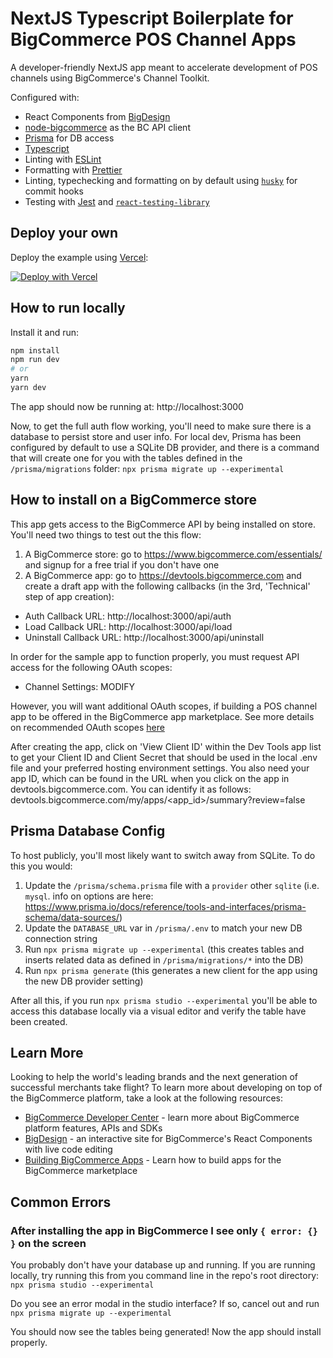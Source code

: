 # NextJS Typescript Boilerplate for BigCommerce POS Channel Apps

A developer-friendly NextJS app meant to accelerate development of POS channels using BigCommerce's Channel Toolkit.

Configured with:

- React Components from [BigDesign](https://developer.bigcommerce.com/big-design/)
- [node-bigcommerce](https://github.com/getconversio/node-bigcommerce) as the BC API client
- [Prisma](https://www.prisma.io/) for DB access
- [Typescript](https://www.typescriptlang.org/)
- Linting with [ESLint](https://eslint.org/)
- Formatting with [Prettier](https://prettier.io/)
- Linting, typechecking and formatting on by default using [`husky`](https://github.com/typicode/husky) for commit hooks
- Testing with [Jest](https://jestjs.io/) and [`react-testing-library`](https://testing-library.com/docs/react-testing-library/intro)

## Deploy your own

Deploy the example using [Vercel](https://vercel.com):

[![Deploy with Vercel](https://vercel.com/button)](https://vercel.com/import/project?template=https://github.com/bigcommerce-labs/pos-sample-app)

## How to run locally

Install it and run:

```bash
npm install
npm run dev
# or
yarn
yarn dev
```

The app should now be running at: http://localhost:3000

Now, to get the full auth flow working, you'll need to make sure there is a database to persist store and user info. For local dev, Prisma has been configured by default to use a SQLite DB provider, and there is a command that will create one for you with the tables defined in the `/prisma/migrations` folder: `npx prisma migrate up --experimental`

## How to install on a BigCommerce store

This app gets access to the BigCommerce API by being installed on store. You'll need two things to test out the this flow:
1. A BigCommerce store: go to https://www.bigcommerce.com/essentials/ and signup for a free trial if you don't have one
2. A BigCommerce app: go to https://devtools.bigcommerce.com and create a draft app with the following callbacks (in the 3rd, 'Technical' step of app creation):
  - Auth Callback URL: http://localhost:3000/api/auth
  - Load Callback URL: http://localhost:3000/api/load
  - Uninstall Callback URL: http://localhost:3000/api/uninstall

In order for the sample app to function properly, you must request API access for the following OAuth scopes:
  - Channel Settings: MODIFY 

However, you will want additional OAuth scopes, if building a POS channel app to be offered in the BigCommerce app marketplace. See more details on recommended OAuth scopes [here](https://developer.bigcommerce.com/api-docs/channels/building-channel-apps)

After creating the app, click on 'View Client ID' within the Dev Tools app list to get your Client ID and Client Secret that should be used in the local .env file and your preferred hosting environment settings. You also need your app ID, which can be found in the URL when you click on the app in devtools.bigcommerce.com. You can identify it as follows: devtools.bigcommerce.com/my/apps/<app_id>/summary?review=false

## Prisma Database Config

To host publicly, you'll most likely want to switch away from SQLite. To do this you would:
1. Update the `/prisma/schema.prisma` file with a `provider` other `sqlite` (i.e. `mysql`. info on options are here: https://www.prisma.io/docs/reference/tools-and-interfaces/prisma-schema/data-sources/)
2. Update the `DATABASE_URL` var in `/prisma/.env` to match your new DB connection string
3. Run `npx prisma migrate up --experimental` (this creates tables and inserts related data as defined in `/prisma/migrations/*` into the DB)
4. Run `npx prisma generate` (this generates a new client for the app using the new DB provider setting)

After all this, if you run `npx prisma studio --experimental` you'll be able to access this database locally via a visual editor and verify the table have been created.

## Learn More

Looking to help the world's leading brands and the next generation of successful merchants take flight? To learn more about developing on top of the BigCommerce platform, take a look at the following resources:

- [BigCommerce Developer Center](https://developer.bigcommerce.com/) - learn more about BigCommerce platform features, APIs and SDKs
- [BigDesign](https://developer.bigcommerce.com/big-design/) - an interactive site for BigCommerce's React Components with live code editing
- [Building BigCommerce Apps](https://developer.bigcommerce.com/api-docs/getting-started/building-apps-bigcommerce/building-apps) - Learn how to build apps for the BigCommerce marketplace

## Common Errors

### After installing the app in BigCommerce I see only `{ error: {} }` on the screen

You probably don't have your database up and running. If you are running locally, try running this from you command line in the repo's root directory: `npx prisma studio --experimental`

Do you see an error modal in the studio interface? If so, cancel out and run `npx prisma migrate up --experimental`

You should now see the tables being generated! Now the app should install properly.